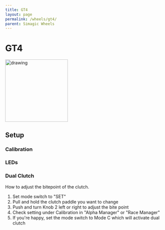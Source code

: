 ```yaml
---
title: GT4
layout: page
permalink: /wheels/gt4/
parent: Simagic Wheels
---
```

# GT4
<img src="https://www.simagic.com/assets/img/%E4%BA%A7%E5%93%81GT4.png" alt="drawing" width="200"/><br>
## Setup
### Calibration
### LEDs
### Dual Clutch
How to adjust the bitepoint of the clutch.
1. Set mode switch to "SET"
1. Pull and hold the clutch paddle you want to change
1. Push and turn Knob 2 left or right to adjust the bite point
1. Check setting under Calibration in "Alpha Manager" or "Race Manager"
1. If you're happy, set the mode switch to Mode C which will activate dual clutch
